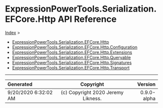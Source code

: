 ﻿# ExpressionPowerTools.Serialization.EFCore.Http API Reference

[Index](../index.md) > 

- [ExpressionPowerTools.Serialization.EFCore.Http](ExpressionPowerTools.Serialization.EFCore.Http.n.md)
- [ExpressionPowerTools.Serialization.EFCore.Http.Configuration](ExpressionPowerTools.Serialization.EFCore.Http.Configuration.n.md)
- [ExpressionPowerTools.Serialization.EFCore.Http.Extensions](ExpressionPowerTools.Serialization.EFCore.Http.Extensions.n.md)
- [ExpressionPowerTools.Serialization.EFCore.Http.Queryable](ExpressionPowerTools.Serialization.EFCore.Http.Queryable.n.md)
- [ExpressionPowerTools.Serialization.EFCore.Http.Signatures](ExpressionPowerTools.Serialization.EFCore.Http.Signatures.n.md)
- [ExpressionPowerTools.Serialization.EFCore.Http.Transport](ExpressionPowerTools.Serialization.EFCore.Http.Transport.n.md)

---

| Generated | Copyright | Version |
| :-- | :-: | --: |
| 9/20/2020 6:32:02 AM | (c) Copyright 2020 Jeremy Likness. | 0.9.0-alpha |
